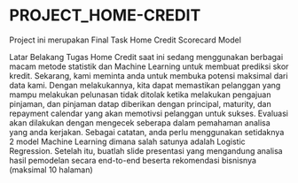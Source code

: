 # PROJECT_HOME-CREDIT
Project ini merupakan Final Task Home Credit Scorecard Model

Latar Belakang Tugas
Home Credit saat ini sedang menggunakan berbagai macam metode statistik dan Machine Learning untuk membuat prediksi skor kredit. 
Sekarang, kami meminta anda untuk membuka potensi maksimal dari data kami. 
Dengan melakukannya, kita dapat memastikan pelanggan yang mampu melakukan pelunasan tidak ditolak ketika melakukan pengajuan pinjaman, 
dan pinjaman datap diberikan dengan principal, maturity, dan repayment calendar yang akan memotivsi pelanggan untuk sukses. 
Evaluasi akan dilakukan dengan mengecek seberapa dalam pemahaman analisa yang anda kerjakan. 
Sebagai catatan, anda perlu menggunakan setidaknya 2 model Machine Learning dimana salah satunya adalah Logistic Regression. 
Setelah itu, buatlah slide presentasi yang mengandung analisa hasil pemodelan secara end-to-end beserta rekomendasi bisnisnya (maksimal 10 halaman)
